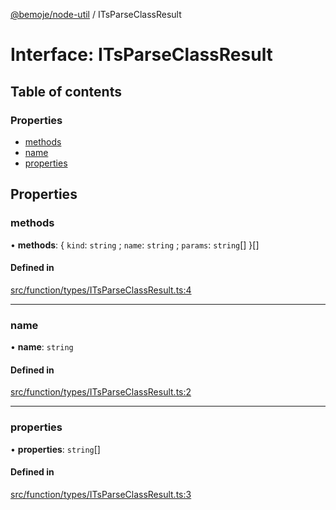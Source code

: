[@bemoje/node-util](/docs/md/index.md) / ITsParseClassResult

# Interface: ITsParseClassResult

## Table of contents

### Properties

- [methods](/docs/md/interfaces/ITsParseClassResult.md#methods)
- [name](/docs/md/interfaces/ITsParseClassResult.md#name)
- [properties](/docs/md/interfaces/ITsParseClassResult.md#properties)

## Properties

### methods

• **methods**: { `kind`: `string` ; `name`: `string` ; `params`: `string`[]  }[]

#### Defined in

[src/function/types/ITsParseClassResult.ts:4](https://github.com/bemoje/bemoje-node-util/blob/b545282/src/function/types/ITsParseClassResult.ts#L4)

___

### name

• **name**: `string`

#### Defined in

[src/function/types/ITsParseClassResult.ts:2](https://github.com/bemoje/bemoje-node-util/blob/b545282/src/function/types/ITsParseClassResult.ts#L2)

___

### properties

• **properties**: `string`[]

#### Defined in

[src/function/types/ITsParseClassResult.ts:3](https://github.com/bemoje/bemoje-node-util/blob/b545282/src/function/types/ITsParseClassResult.ts#L3)
